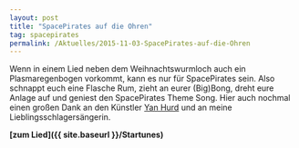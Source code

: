 ```yaml
---
layout: post
title: "SpacePirates auf die Ohren"
tag: spacepirates
permalink: /Aktuelles/2015-11-03-SpacePirates-auf-die-Ohren
---
```


<a href="/startunes/"></a>Wenn in einem Lied neben dem Weihnachtswurmloch auch ein Plasmaregenbogen vorkommt, kann es nur für SpacePirates sein. Also schnappt euch eine Flasche Rum, zieht an eurer (Big)Bong, dreht eure Anlage auf und geniest den SpacePirates Theme Song. Hier auch nochmal einen großen Dank an den Künstler [Yan Hurd](http://yanhurd.com/) und an meine Lieblingsschlagersängerin.

**[zum Lied]({{ site.baseurl }}/Startunes)**


